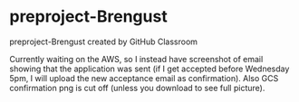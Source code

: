 # preproject-Brengust
preproject-Brengust created by GitHub Classroom


Currently waiting on the AWS, so I instead have screenshot of email showing that the application was sent
(if I get accepted before Wednesday 5pm, I will upload the new acceptance email as confirmation). Also GCS
confirmation png is cut off (unless you download to see full picture).
